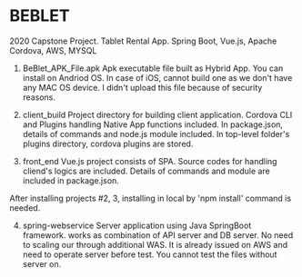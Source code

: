 # BEBLET
2020 Capstone Project. Tablet Rental App. Spring Boot, Vue.js, Apache Cordova, AWS, MYSQL


1. BeBlet_APK_File.apk
Apk executable file built as Hybrid App.
You can install on Andriod OS.
In case of iOS, cannot build one as we don't have any MAC OS device.
I didn't upload this file because of security reasons.


2. client_build
Project directory for building client application.
Cordova CLI and Plugins handling Native App functions included.
In package.json, details of commands and node.js module included.
In top-level folder's plugins directory, cordova plugins are stored.


3. front_end
Vue.js project consists of SPA.
Source codes for handling cliend's logics are included.
Details of commands and module are included in package.json.

After installing projects #2, 3, installing in local by 'npm install' command is needed.


4. spring-webservice
Server application using Java SpringBoot framework.
works as combination of API server and DB server.
No need to scaling our through additional WAS.
It is already issued on AWS and need to operate server before test.
You cannot test the files without server on.
